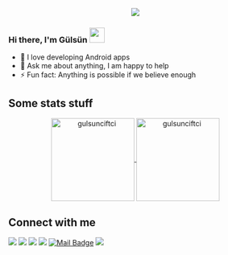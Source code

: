 <p align="center">
    <img src="https://readme-typing-svg.herokuapp.com/?lines=Hello!+👋;I+am+Gülsün+ÇİFTÇİ+🎉&center=true&size=25">
</p>

### Hi there, I'm Gülsün <img src="https://user-images.githubusercontent.com/42378118/110234147-e3259600-7f4e-11eb-95be-0c4047144dea.gif" width="30"> 

<!--
**gulsunciftci/GulsunCiftci** is a ✨ _special_ ✨ repository because its `README.md` (this file) appears on your GitHub profile.

Here are some ideas to get you started:

- 🔭 I’m currently working on ...
- 🌱 I’m currently learning ...
- 👯 I’m looking to collaborate on ...
- 🤔 I’m looking for help with ...
- 💬 Ask me about ...
- 📫 How to reach me: ...
- 😄 Pronouns: ...
- ⚡ Fun fact: ...
-->
- 🌱 I love developing Android apps
- 💬 Ask me about anything, I am happy to help
- ⚡ Fun fact: Anything is possible if we believe enough

## Some stats stuff
<p align="center">
	<a href="https://github.com/gulsunciftci">
		  <img height="165em" align="center" src="https://github-readme-stats.vercel.app/api?username=gulsunciftci&show_icons=true&locale=en&include_all_commits=true&count_private=true" alt="gulsunciftci"/>
		  <img height="165em" align="center" src="https://github-readme-stats.vercel.app/api/top-langs?username=gulsunciftci&show_icons=true&locale=en&layout=compact&langs_count=8" alt="gulsunciftci"/>
	</a>
</p>

## Connect with me  
[![](https://img.shields.io/badge/linkedin-%230077B5.svg?&style=for-the-badge&logo=linkedin&logoColor=white)](https://www.linkedin.com/in/gulsunciftci/)
[![](https://img.shields.io/badge/DEV.TO-%230A0A0A.svg?&style=for-the-badge&logo=dev-dot-to&logoColor=white)](https://dev.to/gulsunciftci)
[![](https://img.shields.io/badge/medium-%2312100E.svg?&style=for-the-badge&logo=medium&logoColor=white)](https://medium.com/@gulsunciftci)
[![](https://img.shields.io/badge/instagram-%23E4405F.svg?&style=for-the-badge&logo=instagram&logoColor=white)](https://instagram.com/ce_women)
[![Mail Badge](https://img.shields.io/badge/gmail-c14438?style=for-the-badge&logo=Gmail&logoColor=white&link=mailto:gulsunnciftci@gmail.com)](mailto:gulsunnciftci@gmail.com)
[![](https://img.shields.io/badge/spotify-%231ED760.svg?&style=for-the-badge&logo=spotify&logoColor=white)](https://open.spotify.com/user/5v8wiwr79sp3pcv6n9w6lzi05?si=3121c2ad8e4b4499)
